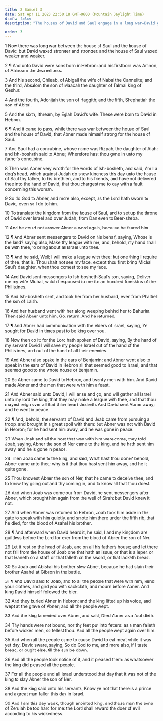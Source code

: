 ```yaml
---
title: 2 Samuel 3
date: Sat Apr 11 2020 22:50:18 GMT-0600 (Mountain Daylight Time)
draft: false
description: "The houses of David and Saul engage in a long war—David grows stronger—Abner joins David but is slain by Joab—David mourns for Abner."

order: 3
---
```

    
1 Now there was long war between the house of Saul and the house of David: but David waxed stronger and stronger, and the house of Saul waxed weaker and weaker.

2 ¶ And unto David were sons born in Hebron: and his firstborn was Amnon, of Ahinoam the Jezreelitess.

3 And his second, Chileab, of Abigail the wife of Nabal the Carmelite; and the third, Absalom the son of Maacah the daughter of Talmai king of Geshur.

4 And the fourth, Adonijah the son of Haggith; and the fifth, Shephatiah the son of Abital.

5 And the sixth, Ithream, by Eglah David’s wife. These were born to David in Hebron.

6 ¶ And it came to pass, while there was war between the house of Saul and the house of David, that Abner made himself strong for the house of Saul.

7 And Saul had a concubine, whose name was Rizpah, the daughter of Aiah: and Ish-bosheth said to Abner, Wherefore hast thou gone in unto my father’s concubine.

8 Then was Abner very wroth for the words of Ish-bosheth, and said, Am I a dog’s head, which against Judah do shew kindness this day unto the house of Saul thy father, to his brethren, and to his friends, and have not delivered thee into the hand of David, that thou chargest me to day with a fault concerning this woman.

9 So do God to Abner, and more also, except, as the Lord hath sworn to David, even so I do to him.

10 To translate the kingdom from the house of Saul, and to set up the throne of David over Israel and over Judah, from Dan even to Beer-sheba.

11 And he could not answer Abner a word again, because he feared him.

12 ¶ And Abner sent messengers to David on his behalf, saying, Whose is the land? saying also, Make thy league with me, and, behold, my hand shall be with thee, to bring about all Israel unto thee.

13 ¶ And he said, Well; I will make a league with thee: but one thing I require of thee, that is, Thou shalt not see my face, except thou first bring Michal Saul’s daughter, when thou comest to see my face.

14 And David sent messengers to Ish-bosheth Saul’s son, saying, Deliver me my wife Michal, which I espoused to me for an hundred foreskins of the Philistines.

15 And Ish-bosheth sent, and took her from her husband, even from Phaltiel the son of Laish.

16 And her husband went with her along weeping behind her to Bahurim. Then said Abner unto him, Go, return. And he returned.

17 ¶ And Abner had communication with the elders of Israel, saying, Ye sought for David in times past to be king over you.

18 Now then do it: for the Lord hath spoken of David, saying, By the hand of my servant David I will save my people Israel out of the hand of the Philistines, and out of the hand of all their enemies.

19 And Abner also spake in the ears of Benjamin: and Abner went also to speak in the ears of David in Hebron all that seemed good to Israel, and that seemed good to the whole house of Benjamin.

20 So Abner came to David to Hebron, and twenty men with him. And David made Abner and the men that were with him a feast.

21 And Abner said unto David, I will arise and go, and will gather all Israel unto my lord the king, that they may make a league with thee, and that thou mayest reign over all that thine heart desireth. And David sent Abner away; and he went in peace.

22 ¶ And, behold, the servants of David and Joab came from pursuing a troop, and brought in a great spoil with them: but Abner was not with David in Hebron; for he had sent him away, and he was gone in peace.

23 When Joab and all the host that was with him were come, they told Joab, saying, Abner the son of Ner came to the king, and he hath sent him away, and he is gone in peace.

24 Then Joab came to the king, and said, What hast thou done? behold, Abner came unto thee; why is it that thou hast sent him away, and he is quite gone.

25 Thou knowest Abner the son of Ner, that he came to deceive thee, and to know thy going out and thy coming in, and to know all that thou doest.

26 And when Joab was come out from David, he sent messengers after Abner, which brought him again from the well of Sirah: but David knew it not.

27 And when Abner was returned to Hebron, Joab took him aside in the gate to speak with him quietly, and smote him there under the fifth rib, that he died, for the blood of Asahel his brother.

28 ¶ And afterward when David heard it, he said, I and my kingdom are guiltless before the Lord for ever from the blood of Abner the son of Ner.

29 Let it rest on the head of Joab, and on all his father’s house; and let there not fail from the house of Joab one that hath an issue, or that is a leper, or that leaneth on a staff, or that falleth on the sword, or that lacketh bread.

30 So Joab and Abishai his brother slew Abner, because he had slain their brother Asahel at Gibeon in the battle.

31 ¶ And David said to Joab, and to all the people that were with him, Rend your clothes, and gird you with sackcloth, and mourn before Abner. And king David himself followed the bier.

32 And they buried Abner in Hebron: and the king lifted up his voice, and wept at the grave of Abner; and all the people wept.

33 And the king lamented over Abner, and said, Died Abner as a fool dieth.

34 Thy hands were not bound, nor thy feet put into fetters: as a man falleth before wicked men, so fellest thou. And all the people wept again over him.

35 And when all the people came to cause David to eat meat while it was yet day, David sware, saying, So do God to me, and more also, if I taste bread, or ought else, till the sun be down.

36 And all the people took notice of it, and it pleased them: as whatsoever the king did pleased all the people.

37 For all the people and all Israel understood that day that it was not of the king to slay Abner the son of Ner.

38 And the king said unto his servants, Know ye not that there is a prince and a great man fallen this day in Israel.

39 And I am this day weak, though anointed king; and these men the sons of Zeruiah be too hard for me: the Lord shall reward the doer of evil according to his wickedness.
